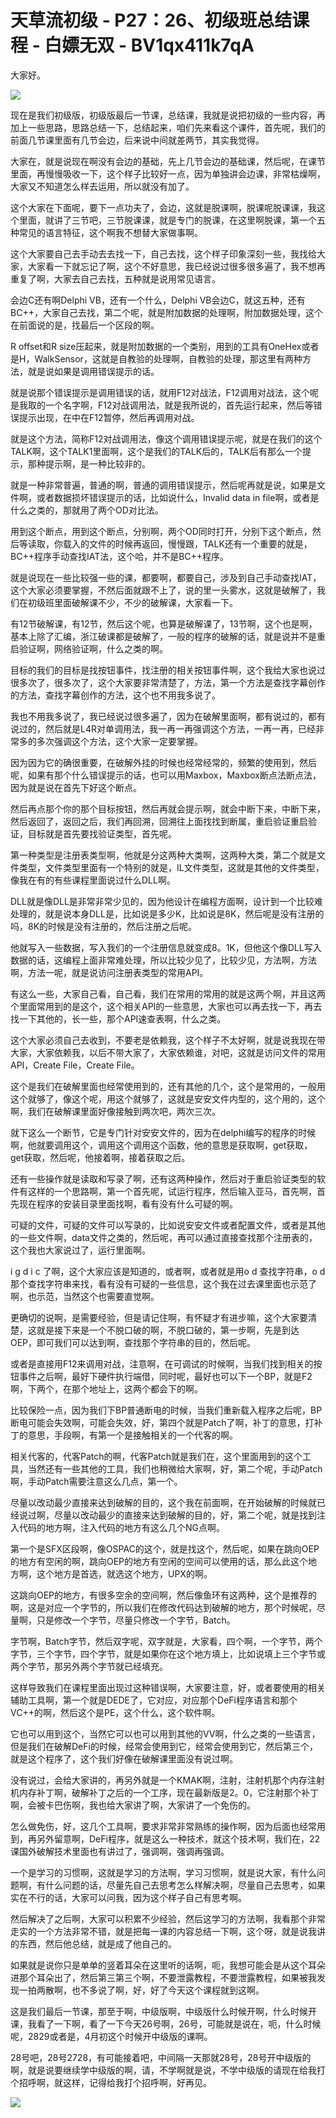 # 天草流初级 - P27：26、初级班总结课程 - 白嫖无双 - BV1qx411k7qA

大家好。

![](img/85015787ca0c81d66ce7402c563ef58e_1.png)

现在是我们初级版，初级版最后一节课，总结课，我就是说把初级的一些内容，再加上一些思路，思路总结一下，总结起来，咱们先来看这个课件，首先呢，我们的前面几节课里面有几节会边，后来说中间就差两节，其实我觉得。

大家在，就是说现在啊没有会边的基础，先上几节会边的基础课，然后呢，在课节里面，再慢慢吸收一下，这个样子比较好一点，因为单独讲会边课，非常枯燥啊，大家又不知道怎么样去运用，所以就没有加了。

这个大家在下面呢，要下一点功夫了，会边，这就是脱课啊，脱课呢脱课课，我这个里面，就讲了三节吧，三节脱课课，就是专门的脱课，在这里啊脱课，第一个五种常见的语言特征，这个啊我不想替大家做事啊。

这个大家要自己去手动去去找一下，自己去找，这个样子印象深刻一些，我找给大家，大家看一下就忘记了啊，这个不好意思，我已经说过很多很多遍了，我不想再重复了啊，大家去自己去找，五种就是说用常见语言。

会边C还有啊Delphi VB，还有一个什么，Delphi VB会边C，就这五种，还有BC++，大家自己去找，第二个呢，就是附加数据的处理啊，附加数据处理，这个在前面说的是，找最后一个区段的啊。

R offset和R size压起来，就是附加数据的一个类别，用到的工具有OneHex或者是H，WalkSensor，这就是自教验的处理啊，自教验的处理，那这里有两种方法，就是说如果是调用错误提示的话。

就是说那个错误提示是调用错误的话，就用F12对战法，F12调用对战法，这个呢是我取的一个名字啊，F12对战调用法，就是我所说的，首先运行起来，然后等错误提示出现，在中在F12暂停，然后再调用对战。

就是这个方法，简称F12对战调用法，像这个调用错误提示呢，就是在我们的这个TALK啊，这个TALK1里面啊，这个是我们的TALK后的，TALK后有那么一个提示，那种提示啊，是一种比较非的。

就是一种非常普遍，普通的啊，普通的调用错误提示，然后呢再就是说，如果是文件啊，或者数据损坏错误提示的话，比如说什么，Invalid data in file啊，或者是什么之类的，那就用了两个OD对比法。

用到这个断点，用到这个断点，分别啊，两个OD同时打开，分别下这个断点，然后等读取，你载入的文件的时候再返回，慢慢跟，TALK还有一个重要的就是，BC++程序手动查找IAT法，这个哈，并不是BC++程序。

就是说现在一些比较强一些的课，都要啊，都要自己，涉及到自己手动查找IAT，这个大家必须要掌握，不然后面就跟不上了，说的里一头雾水，这就是破解了，我们在初级班里面破解课不少，不少的破解课，大家看一下。

有12节破解课，有12节，然后这个呢，也算是破解课了，13节啊，这个也是啊，基本上除了汇编，浙江破课都是破解了，一般的程序的破解的话，就是说并不是重启验证啊，网络验证啊，什么之类的啊。

目标的我们的目标是找按钮事件，找注册的相关按钮事件啊，这个我给大家也说过很多次了，很多次了，这个大家要非常清楚了，方法，第一个方法是查找字幕创作的方法，查找字幕创作的方法，这个也不用我多说了。

我也不用我多说了，我已经说过很多遍了，因为在破解里面啊，都有说过的，都有说过的，然后就是L4R对单调用法，我一再一再强调这个方法，一再一再，已经非常多的多次强调这个方法，这个大家一定要掌握。

因为因为它的确很重要，在破解外挂的时候也经常经常的，频繁的使用到，然后呢，如果有那个什么错误提示的话，也可以用Maxbox，Maxbox断点法断点法，因为就是说在首先下好这个断点。

然后再点那个你的那个目标按钮，然后再就会提示啊，就会中断下来，中断下来，然后返回了，返回之后，我们再回溯，回溯往上面找找到断属，重启验证重启验证，目标就是首先要找验证类型，首先呢。

第一种类型是注册表类型啊，他就是分这两种大类啊，这两种大类，第二个就是文件类型，文件类型里面有一个特别的就是，IL文件类型，这就是其他的文件类型，像我在有的有些课程里面说过什么DLL啊。

DLL就是像DLL是非常非常少见的，因为他设计在编程方面啊，设计到一个比较难处理的，就是说本身DLL是，比如说是多少K，比如说是8K，然后呢是没有注册的吗，8K的时候是没有注册的，然后注册之后呢。

他就写入一些数据，写入我们的一个注册信息就变成8。1K，但他这个像DLL写入数据的话，这编程上面非常难处理，所以比较少见了，比较少见，方法啊，方法啊，方法一呢，就是说访问注册表类型的常用API。

有这么一些，大家自己看，自己看，我们在常用的常用的就是这两个啊，并且这两个里面常用到的是这个，这个相关API的一些意思，大家也可以再去找一下，再去找一下其他的，长一些，那个API速查表啊，什么之类。

这个大家必须自己去收到，不要老是依赖我，这个样子不太好啊，就是说我现在带大家，大家依赖我，以后不带大家了，大家依赖谁，对吧，这就是访问文件的常用API，Create File，Create File。

这个是我们在破解里面也经常使用到的，还有其他的几个，这个是常用的，一般用这个就够了，像这个呢，用这个就够了，这就是安安文件内型的，这个用的，这个啊，我们在破解课里面好像接触到两次吧，两次三次。

就下这么一个断节，它是专门针对安安文件的，因为在delphi编写的程序的时候啊，他就要调用这个，调用这个调用这个函数，他的意思是获取啊，get获取，get获取，然后呢，他接着啊，接着获取之后。

还有一些操作就是读取和写录了啊，还有这两种操作，然后对于重启验证类型的软件有这样的一个思路啊，第一个首先呢，试运行程序，然后输入亚马，首先啊，首先现在程序的安装目录里面找啊，看有没有什么可疑的啊。

可疑的文件，可疑的文件可以写录的，比如说安安文件或者配置文件，或者是其他的一些文件啊，data文件之类的，然后呢，再可以通过直接查找那个注册表的，这个我也大家说过了，运行里面啊。

i g d i c 了啊，这个大家应该是知道的，或者啊，或者就是用o d 查找字符串，o d 那个查找字符串来找，看有没有可疑的一些信息，这个我在过去课里面也示范了啊，也示范，当然这个也需要直觉啊。

更确切的说啊，是需要经验，但是请记住啊，有怀疑才有进步嘛，这个大家要清楚，这就是接下来是一个不脱口破的啊，不脱口破的，第一步啊，先是到达 OEP，即可我们可以达到啊，查找那个字符串的目的，然后呢。

或者是直接用F12来调用对战，注意啊，在可调试的时候啊，当我们找到相关的按钮事件之后啊，最好下硬件执行端借，同时呢，最好也可以下一个BP，就是F2啊，下两个，在那个地址上，这两个都会下的啊。

比较保险一点，因为我们下BP普通断电的时候，当我们重新载入程序之后呢，BP断电可能会失效啊，可能会失效，好，第四个就是Patch了啊，补丁的意思，打补丁的意思，手段啊，有第一个是接触相关的一个代客的啊。

相关代客的，代客Patch的啊，代客Patch就是我们在，这个里面用到的这个工具，当然还有一些其他的工具，我们也稍微给大家啊，好，第二个呢，手动Patch啊，手动Patch需要注意这么几点，第一个。

尽量以改动最少直接来达到破解的目的，这个我在前面啊，在开始破解的时候就已经说过啊，尽量以改动最少的直接来达到破解的目的，好，第二个呢，就是找到注入代码的地方啊，注入代码的地方有这么几个NG点啊。

第一个是SFX区段啊，像OSPAC的这个，就是找这个，然后呢，如果在跳向OEP的地方有空闲的啊，跳向OEP的地方有空闲的空间可以使用的话，那么此这个地方啊，这个地方是首选，就选这个地方，UPX的啊。

这跳向OEP的地方，有很多空余的空间啊，然后像鱼环有这两种，这个是推荐的啊，这是对应一个字节的，所以我们在修改代码达到破解的地方，那个时候呢，尽量啊，只是修改一个字节，尽量只修改一个字节，Batch。

字节啊，Batch字节，然后双字呢，双字就是，大家看，四个啊，一个字节，两个字节，三个字节，四个字节，就是如果你在这个地方填上，比如说填上三个字节或两个字节，那另外两个字节就已经填充。

这样导致我们在课程里面出现过这种错误啊，大家要注意，好，或者要使用的相关辅助工具啊，第一个就是DEDE了，它对应，对应那个DeFi程序语言和那个VC++的啊，然后这个是PE，这个什么，这个软件啊。

它也可以用到这个，当然它可以也可以用到其他的VV啊，什么之类的一些语言，但是我们在破解DeFi的时候，经常会使用到它，经常会使用到它，然后第三个，就是这个程序了，这个我们好像在破解课里面没有说过啊。

没有说过，会给大家讲的，再另外就是一个KMAK啊，注射，注射机那个内存注射机内存补丁啊，破解补丁之后的一个工序，现在最新版是2。0，它注射那个补丁啊，会被卡巴伤啊，我也给大家讲了啊，大家讲了一个免伤的。

怎么做免伤，好，这几个工具啊，要求非常非常熟练的操作啊，因为后面也经常用到，再另外留意啊，DeFi程序，就是这么一种技术，就这个技术啊，我们在，22课国外破解技术里面也有讲过了，强调啊，强调再强调。

一个是学习的习惯啊，这就是学习的方法啊，学习习惯啊，就是说大家，有什么问题啊，有什么问题的话，尽量先自己去思考怎么样解决啊，尽量自己去思考，如果实在不行的话，大家可以问我，因为这个样子自己有思考啊。

然后解决了之后啊，大家可以积累不少经验，然后这学习的方法啊，我看那个非常走实的一个方法非常不错，就是把每一课的内容总结一下啊，这个呀，就是说我讲的东西，然后他总结，就是成了他自己的。

如果就是说你只是单单的竖着耳朵在这里听的话啊，呃，我想可能会是从这个耳朵进那个耳朵出了，然后第三第三个啊，不要泄露教程，不要泄露教程，如果被我发现一拍两散啊，也不多说了啊，好，好了今天这个课程就到这啊。

这是我们最后一节课，那至于啊，中级版啊，中级版什么时候开啊，什么时候开课，我看了一下啊，看了一下今天26号啊，26号，可能就是说在，呃，什么时候呢，2829或者是，4月初这个时候开中级版的课啊。

28号吧，28号2728，有可能接着吧，中间隔一天那就28号，28号开中级版的啊，就是说要继续学中级版的啊，请，不学啊就是说，不学中级版的请现在给我打个招呼啊，就这样，记得给我打个招呼啊，好再见。



![](img/85015787ca0c81d66ce7402c563ef58e_3.png)